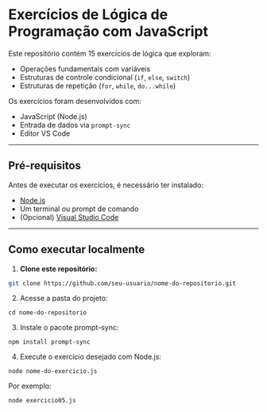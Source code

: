 # Exercícios de Lógica de Programação com JavaScript

Este repositório contém 15 exercícios de lógica que exploram:

- Operações fundamentais com variáveis
- Estruturas de controle condicional (`if`, `else`, `switch`)
- Estruturas de repetição (`for`, `while`, `do...while`)

Os exercícios foram desenvolvidos com:
- JavaScript (Node.js)
- Entrada de dados via `prompt-sync`
- Editor VS Code

---

## Pré-requisitos

Antes de executar os exercícios, é necessário ter instalado:

- [Node.js](https://nodejs.org/)
- Um terminal ou prompt de comando
- (Opcional) [Visual Studio Code](https://code.visualstudio.com/)

---

## Como executar localmente

1. **Clone este repositório:**

```bash
git clone https://github.com/seu-usuario/nome-do-repositorio.git
```
2. Acesse a pasta do projeto:

```cd nome-do-repositorio```

3. Instale o pacote prompt-sync:

`npm install prompt-sync`

4. Execute o exercício desejado com Node.js:

`node nome-do-exercicio.js`

Por exemplo:

`node exercicio05.js`
